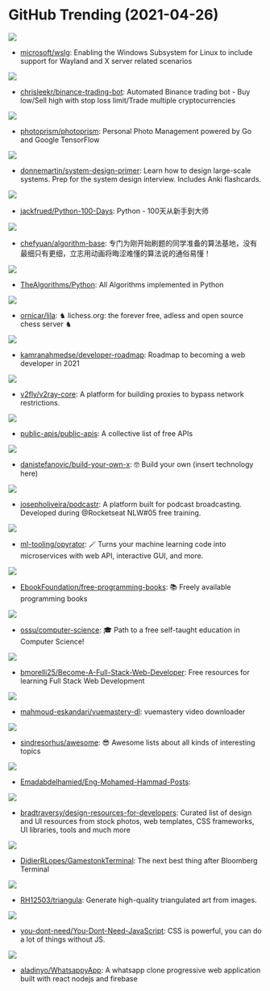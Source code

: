 # GitHub Trending (2021-04-26)

![](https://img.shields.io/badge/C%2B%2B-New%20451-green?style=flat-square&logo=appveyor)
- [microsoft/wslg](https://github.com/microsoft/wslg): Enabling the Windows Subsystem for Linux to include support for Wayland and X server related scenarios

![](https://img.shields.io/badge/JavaScript-New%20323-green?style=flat-square&logo=appveyor)
- [chrisleekr/binance-trading-bot](https://github.com/chrisleekr/binance-trading-bot): Automated Binance trading bot - Buy low/Sell high with stop loss limit/Trade multiple cryptocurrencies

![](https://img.shields.io/badge/Go-New%20466-green?style=flat-square&logo=appveyor)
- [photoprism/photoprism](https://github.com/photoprism/photoprism): Personal Photo Management powered by Go and Google TensorFlow

![](https://img.shields.io/badge/Python-New%20476-green?style=flat-square&logo=appveyor)
- [donnemartin/system-design-primer](https://github.com/donnemartin/system-design-primer): Learn how to design large-scale systems. Prep for the system design interview. Includes Anki flashcards.

![](https://img.shields.io/badge/Python-New%20181-green?style=flat-square&logo=appveyor)
- [jackfrued/Python-100-Days](https://github.com/jackfrued/Python-100-Days): Python - 100天从新手到大师

![](https://img.shields.io/badge/Java-New%20334-green?style=flat-square&logo=appveyor)
- [chefyuan/algorithm-base](https://github.com/chefyuan/algorithm-base): 专门为刚开始刷题的同学准备的算法基地，没有最细只有更细，立志用动画将晦涩难懂的算法说的通俗易懂！

![](https://img.shields.io/badge/Python-New%20512-green?style=flat-square&logo=appveyor)
- [TheAlgorithms/Python](https://github.com/TheAlgorithms/Python): All Algorithms implemented in Python

![](https://img.shields.io/badge/Scala-New%20249-green?style=flat-square&logo=appveyor)
- [ornicar/lila](https://github.com/ornicar/lila): ♞ lichess.org: the forever free, adless and open source chess server ♞

![](https://img.shields.io/badge/none-New%20717-green?style=flat-square&logo=appveyor)
- [kamranahmedse/developer-roadmap](https://github.com/kamranahmedse/developer-roadmap): Roadmap to becoming a web developer in 2021

![](https://img.shields.io/badge/Go-New%20143-green?style=flat-square&logo=appveyor)
- [v2fly/v2ray-core](https://github.com/v2fly/v2ray-core): A platform for building proxies to bypass network restrictions.

![](https://img.shields.io/badge/Python-New%20553-green?style=flat-square&logo=appveyor)
- [public-apis/public-apis](https://github.com/public-apis/public-apis): A collective list of free APIs

![](https://img.shields.io/badge/none-New%20732-green?style=flat-square&logo=appveyor)
- [danistefanovic/build-your-own-x](https://github.com/danistefanovic/build-your-own-x): 🤓 Build your own (insert technology here)

![](https://img.shields.io/badge/TypeScript-New%20153-green?style=flat-square&logo=appveyor)
- [josepholiveira/podcastr](https://github.com/josepholiveira/podcastr): A platform built for podcast broadcasting. Developed during @Rocketseat NLW#05 free training.

![](https://img.shields.io/badge/Python-New%20453-green?style=flat-square&logo=appveyor)
- [ml-tooling/opyrator](https://github.com/ml-tooling/opyrator): 🪄 Turns your machine learning code into microservices with web API, interactive GUI, and more.

![](https://img.shields.io/badge/none-New%20530-green?style=flat-square&logo=appveyor)
- [EbookFoundation/free-programming-books](https://github.com/EbookFoundation/free-programming-books): 📚 Freely available programming books

![](https://img.shields.io/badge/none-New%20464-green?style=flat-square&logo=appveyor)
- [ossu/computer-science](https://github.com/ossu/computer-science): 🎓 Path to a free self-taught education in Computer Science!

![](https://img.shields.io/badge/none-New%20230-green?style=flat-square&logo=appveyor)
- [bmorelli25/Become-A-Full-Stack-Web-Developer](https://github.com/bmorelli25/Become-A-Full-Stack-Web-Developer): Free resources for learning Full Stack Web Development

![](https://img.shields.io/badge/JavaScript-New%2061-green?style=flat-square&logo=appveyor)
- [mahmoud-eskandari/vuemastery-dl](https://github.com/mahmoud-eskandari/vuemastery-dl): vuemastery video downloader

![](https://img.shields.io/badge/Shell-New%20409-green?style=flat-square&logo=appveyor)
- [sindresorhus/awesome](https://github.com/sindresorhus/awesome): 😎 Awesome lists about all kinds of interesting topics

![](https://img.shields.io/badge/none-New%2017-green?style=flat-square&logo=appveyor)
- [Emadabdelhamied/Eng-Mohamed-Hammad-Posts](https://github.com/Emadabdelhamied/Eng-Mohamed-Hammad-Posts): 

![](https://img.shields.io/badge/none-New%20344-green?style=flat-square&logo=appveyor)
- [bradtraversy/design-resources-for-developers](https://github.com/bradtraversy/design-resources-for-developers): Curated list of design and UI resources from stock photos, web templates, CSS frameworks, UI libraries, tools and much more

![](https://img.shields.io/badge/Python-New%20107-green?style=flat-square&logo=appveyor)
- [DidierRLopes/GamestonkTerminal](https://github.com/DidierRLopes/GamestonkTerminal): The next best thing after Bloomberg Terminal

![](https://img.shields.io/badge/Go-New%20363-green?style=flat-square&logo=appveyor)
- [RH12503/triangula](https://github.com/RH12503/triangula): Generate high-quality triangulated art from images.

![](https://img.shields.io/badge/CSS-New%20449-green?style=flat-square&logo=appveyor)
- [you-dont-need/You-Dont-Need-JavaScript](https://github.com/you-dont-need/You-Dont-Need-JavaScript): CSS is powerful, you can do a lot of things without JS.

![](https://img.shields.io/badge/JavaScript-New%20115-green?style=flat-square&logo=appveyor)
- [aladinyo/WhatsappyApp](https://github.com/aladinyo/WhatsappyApp): A whatsapp clone progressive web application built with react nodejs and firebase


